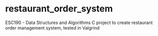 # restaurant_order_system
ESC190 - Data Structures and Algorithms
C project to create restaurant order management system, tested in Valgrind
